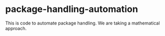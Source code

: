 # package-handling-automation
This is code to automate package handling. We are taking a mathematical approach.
